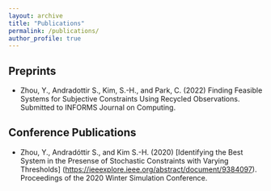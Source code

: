 ```yaml
---
layout: archive
title: "Publications"
permalink: /publications/
author_profile: true
---
```


## Preprints
* Zhou, Y., Andradottir S., Kim, S.-H., and Park, C. (2022) Finding Feasible Systems for Subjective Constraints Using Recycled Observations. Submitted to INFORMS Journal on Computing.

## Conference Publications
* Zhou, Y., Andradóttir S., and Kim S.-H. (2020) [Identifying the Best System in the Presense of Stochastic Constraints with Varying Thresholds] (https://ieeexplore.ieee.org/abstract/document/9384097). Proceedings of the 2020 Winter Simulation Conference. 
